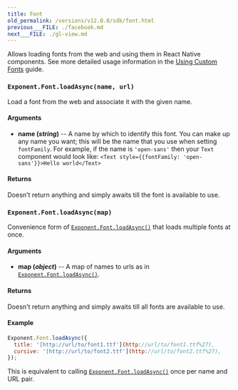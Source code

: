 ```yaml
---
title: Font
old_permalink: /versions/v12.0.0/sdk/font.html
previous___FILE: ./facebook.md
next___FILE: ./gl-view.md
---
```


Allows loading fonts from the web and using them in React Native components. See more detailed usage information in the [Using Custom Fonts](/versions/latest/guides/using-custom-fonts#using-custom-fonts) guide.

### `Exponent.Font.loadAsync(name, url)`

Load a font from the web and associate it with the given name.

#### Arguments

-   **name (_string_)** -- A name by which to identify this font. You can make up any name you want; this will be the name that you use when setting `fontFamily`. For example, if the name is `'open-sans'` then your `Text` component would look like: `<Text style={{fontFamily: 'open-sans'}}>Hello world</Text>`

#### Returns

Doesn't return anything and simply awaits till the font is available to use.

### `Exponent.Font.loadAsync(map)`

Convenience form of [`Exponent.Font.loadAsync()`](#exponentfontloadasync "Exponent.Font.loadAsync") that loads multiple fonts at once.

#### Arguments

-   **map (_object_)** -- A map of names to urls as in [`Exponent.Font.loadAsync()`](#exponentfontloadasync "Exponent.Font.loadAsync").

#### Returns

Doesn't return anything and simply awaits till all fonts are available to use.

#### Example

```javascript
Exponent.Font.loadAsync({
  title: '[http://url/to/font1.ttf'](http://url/to/font1.ttf%27),
  cursive: '[http://url/to/font2.ttf'](http://url/to/font2.ttf%27),
});
```

This is equivalent to calling [`Exponent.Font.loadAsync()`](#exponentfontloadasync "Exponent.Font.loadAsync") once per name and URL pair.
